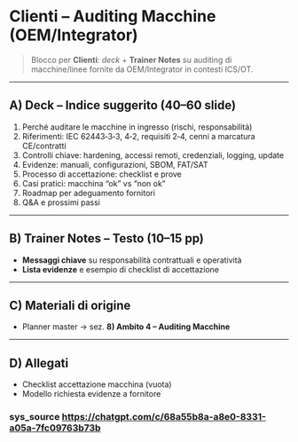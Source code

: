 # Clienti – Auditing Macchine (OEM/Integrator)

> Blocco per **Clienti**: *deck* + **Trainer Notes** su auditing di macchine/linee fornite da OEM/Integrator in contesti ICS/OT.

---

## A) Deck – Indice suggerito (40–60 slide)

1. Perché auditare le macchine in ingresso (rischi, responsabilità)
2. Riferimenti: IEC 62443‑3‑3, 4‑2, requisiti 2‑4, cenni a marcatura CE/contratti
3. Controlli chiave: hardening, accessi remoti, credenziali, logging, update
4. Evidenze: manuali, configurazioni, SBOM, FAT/SAT
5. Processo di accettazione: checklist e prove
6. Casi pratici: macchina “ok” vs “non ok”
7. Roadmap per adeguamento fornitori
8. Q\&A e prossimi passi

---

## B) Trainer Notes – Testo (10–15 pp)

* **Messaggi chiave** su responsabilità contrattuali e operatività
* **Lista evidenze** e esempio di checklist di accettazione

---

## C) Materiali di origine

* Planner master → sez. **8) Ambito 4 – Auditing Macchine**

---

## D) Allegati

* Checklist accettazione macchina (vuota)
* Modello richiesta evidenze a fornitore

### sys_source https://chatgpt.com/c/68a55b8a-a8e0-8331-a05a-7fc09763b73b